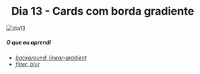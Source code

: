 
<h1 align= "center">
 Dia 13 - Cards com borda gradiente <a name="id13"></a>
</h1>

![dia13](https://user-images.githubusercontent.com/64365302/111871567-a358a880-8969-11eb-8ffe-57ff404a09bb.gif)

 ##### O que eu aprendi

* *[background: linear-gradient](https://www.w3schools.com/css/css3_gradients.asp)*
* *[filter: blur](https://developer.mozilla.org/en-US/docs/Web/CSS/filter-function/blur())*



